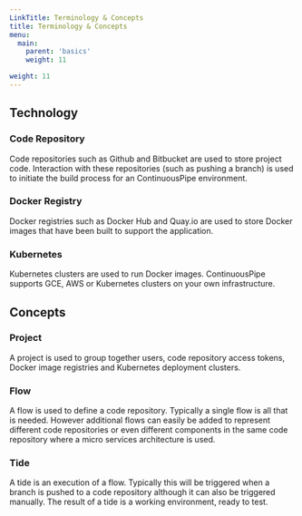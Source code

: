 ```yaml
---
LinkTitle: Terminology & Concepts
title: Terminology & Concepts
menu:
  main:
    parent: 'basics'
    weight: 11

weight: 11
---
```


## Technology
### Code Repository
Code repositories such as Github and Bitbucket are used to store project code. Interaction with these repositories (such as pushing a branch) is used to initiate the build process for an ContinuousPipe environment.

### Docker Registry
Docker registries such as Docker Hub and Quay.io are used to store Docker images that have been built to support the application.

### Kubernetes
Kubernetes clusters are used to run Docker images. ContinuousPipe supports GCE, AWS or Kubernetes clusters on your own infrastructure.

## Concepts
### Project
A project is used to group together users, code repository access tokens, Docker image registries and Kubernetes deployment clusters.

### Flow
A flow is used to define a code repository. Typically a single flow is all that is needed. However additional flows can easily be added to represent different code repositories or even different components in the same code repository where a micro services architecture is used.

### Tide
A tide is an execution of a flow. Typically this will be triggered when a branch is pushed to a code repository although it can also be triggered manually. The result of a tide is a working environment, ready to test.
